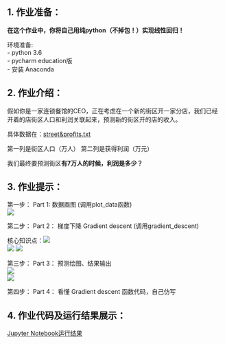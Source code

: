 ## 1. 作业准备：

**在这个作业中，你将自己用纯python（不掉包！）实现线性回归！**

环境准备:  
           - python 3.6  
           - pycharm education版  
           - 安装 Anaconda  

## 2. 作业介绍：

假如你是一家连锁餐馆的CEO，正在考虑在一个新的街区开一家分店，我们已经开着的店街区人口和利润关联起来，预测新的街区开的店的收入。

具体数据在：[street&profits.txt](https://github.com/dafish-ai/NTU-Machine-learning/blob/master/李宏毅机器学习-作业/week2/street%26profits.txt)

第一列是街区人口（万人）
第二列是获得利润（万元）

我们最终要预测街区**有7万人的时候，利润是多少？**


## 3. 作业提示：

第一步： Part 1:  数据画图 (调用plot_data函数)  
![](https://github.com/dafish-ai/NTU-Machine-learning/blob/master/李宏毅机器学习-作业/week2/pictures/1.1.png)

第二步： Part 2： 梯度下降 Gradient descent (调用gradient_descent)
 
核心知识点：![](https://github.com/dafish-ai/NTU-Machine-learning/blob/master/李宏毅机器学习-作业/week2/pictures/1.2.png)  
          ![](https://github.com/dafish-ai/NTU-Machine-learning/blob/master/李宏毅机器学习-作业/week2/pictures/1.3.png)            ![](https://github.com/dafish-ai/NTU-Machine-learning/blob/master/李宏毅机器学习-作业/week2/pictures/1.4.png)

第三步： Part 3： 预测绘图、结果输出  
 ![](https://github.com/dafish-ai/NTU-Machine-learning/blob/master/李宏毅机器学习-作业/week2/pictures/1.5.png)  
  ![](https://github.com/dafish-ai/NTU-Machine-learning/blob/master/李宏毅机器学习-作业/week2/pictures/1.6.png)

第四步： Part 4： 看懂 Gradient descent 函数代码，自己仿写

## 4. 作业代码及运行结果展示：

[Jupyter Notebook运行结果](https://github.com/YanqiangWang/Machine-Learning-NTU/tree/master/week2/output)
